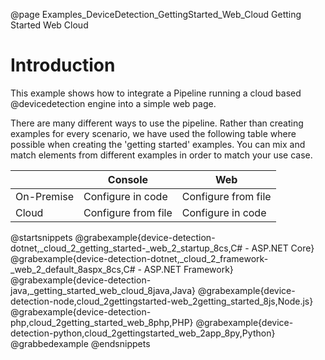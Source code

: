 @page Examples_DeviceDetection_GettingStarted_Web_Cloud Getting Started Web Cloud

# Introduction

This example shows how to integrate a Pipeline running a cloud based @devicedetection engine 
into a simple web page.

There are many different ways to use the pipeline. Rather than creating examples for every scenario, 
we have used the following table where possible when creating the 'getting started' examples. 
You can mix and match elements from different examples in order to match your use case.

|            | Console             | Web                 |
|------------|---------------------|---------------------|
| On-Premise | Configure in code   | Configure from file |
| Cloud      | Configure from file | Configure in code   |

@startsnippets
@grabexample{device-detection-dotnet,_cloud_2_getting_started-_web_2_startup_8cs,C# - ASP.NET Core}
@grabexample{device-detection-dotnet,_cloud_2_framework-_web_2_default_8aspx_8cs,C# - ASP.NET Framework}
@grabexample{device-detection-java,_getting_started_web_cloud_8java,Java}
@grabexample{device-detection-node,cloud_2gettingstarted-web_2getting_started_8js,Node.js}
@grabexample{device-detection-php,cloud_2getting_started_web_8php,PHP}
@grabexample{device-detection-python,cloud_2gettingstarted_web_2app_8py,Python}
@grabbedexample
@endsnippets
